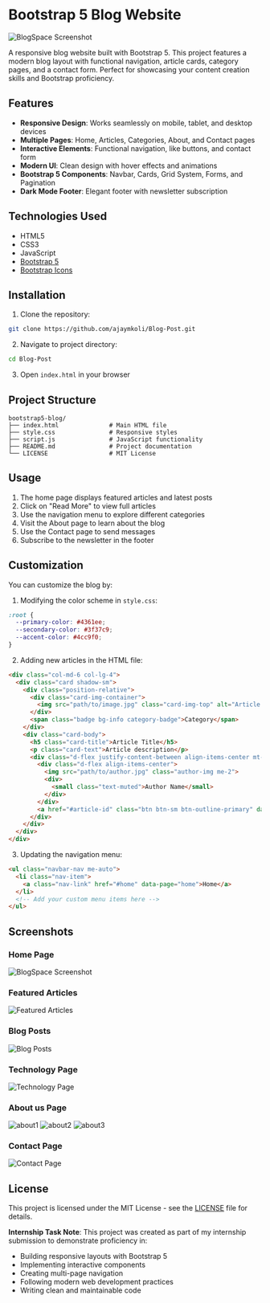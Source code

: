 # Bootstrap 5 Blog Website

![BlogSpace Screenshot](output/dashboard.png)

A responsive blog website built with Bootstrap 5. This project features a modern blog layout with functional navigation, article cards, category pages, and a contact form. Perfect for showcasing your content creation skills and Bootstrap proficiency.

## Features

- **Responsive Design**: Works seamlessly on mobile, tablet, and desktop devices
- **Multiple Pages**: Home, Articles, Categories, About, and Contact pages
- **Interactive Elements**: Functional navigation, like buttons, and contact form
- **Modern UI**: Clean design with hover effects and animations
- **Bootstrap 5 Components**: Navbar, Cards, Grid System, Forms, and Pagination
- **Dark Mode Footer**: Elegant footer with newsletter subscription

## Technologies Used

- HTML5
- CSS3
- JavaScript
- [Bootstrap 5](https://getbootstrap.com/)
- [Bootstrap Icons](https://icons.getbootstrap.com/)

## Installation

1. Clone the repository:
```bash
git clone https://github.com/ajaymkoli/Blog-Post.git
```

2. Navigate to project directory:
```bash
cd Blog-Post
```

3. Open `index.html` in your browser

## Project Structure

```
bootstrap5-blog/
├── index.html              # Main HTML file
├── style.css               # Responsive styles
├── script.js               # JavaScript functionality
├── README.md               # Project documentation
└── LICENSE                 # MIT License
```

## Usage

1. The home page displays featured articles and latest posts
2. Click on "Read More" to view full articles
3. Use the navigation menu to explore different categories
4. Visit the About page to learn about the blog
5. Use the Contact page to send messages
6. Subscribe to the newsletter in the footer

## Customization

You can customize the blog by:

1. Modifying the color scheme in `style.css`:
```css
:root {
  --primary-color: #4361ee;
  --secondary-color: #3f37c9;
  --accent-color: #4cc9f0;
}
```

2. Adding new articles in the HTML file:
```html
<div class="col-md-6 col-lg-4">
  <div class="card shadow-sm">
    <div class="position-relative">
      <div class="card-img-container">
        <img src="path/to/image.jpg" class="card-img-top" alt="Article Image">
      </div>
      <span class="badge bg-info category-badge">Category</span>
    </div>
    <div class="card-body">
      <h5 class="card-title">Article Title</h5>
      <p class="card-text">Article description</p>
      <div class="d-flex justify-content-between align-items-center mt-3">
        <div class="d-flex align-items-center">
          <img src="path/to/author.jpg" class="author-img me-2">
          <div>
            <small class="text-muted">Author Name</small>
          </div>
        </div>
        <a href="#article-id" class="btn btn-sm btn-outline-primary" data-page="article">Read</a>
      </div>
    </div>
  </div>
</div>
```

3. Updating the navigation menu:
```html
<ul class="navbar-nav me-auto">
  <li class="nav-item">
    <a class="nav-link" href="#home" data-page="home">Home</a>
  </li>
  <!-- Add your custom menu items here -->
</ul>
```

## Screenshots

### Home Page
![BlogSpace Screenshot](output/dashboard.png)

### Featured Articles
![Featured Articles](output/featured.png)

### Blog Posts
![Blog Posts](output/articles.png)

### Technology Page
![Technology Page](output/technology.png)

### About us Page
![about1](output/about1.png)
![about2](output/about2.png)
![about3](output/about3.png)

### Contact Page
![Contact Page](output/contact.png)

## License

This project is licensed under the MIT License - see the [LICENSE](LICENSE) file for details.


**Internship Task Note**: This project was created as part of my internship submission to demonstrate proficiency in:
- Building responsive layouts with Bootstrap 5
- Implementing interactive components
- Creating multi-page navigation
- Following modern web development practices
- Writing clean and maintainable code
